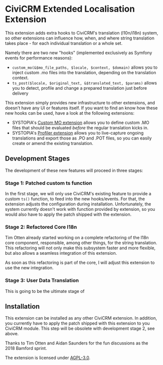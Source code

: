 # CiviCRM Extended Localisation Extension

This extension adds extra hooks to CiviCRM's translation (l10n/i18n) system, 
so other extensions can influence how, when, and where 
string translation takes place - for each individual translation or a whole set.

Namely there are two new "hooks" (implemented exclusively as Symfony events for performance reasons):
* ``custom_mo(&$mo_file_paths, $locale, $context, $domain)`` allows you to inject custom .mo 
files into the translation, depending on the translation context.
* ``ts_post($locale, $original_text, &$translated_text, $params)`` allows you to detect, profile and 
change a prepared translation just before delivery 

This extension simply provides new infrastructure to other extensions, and doesn't have any UI or features itself. 
If you want to find an know how these new hooks can be used, have a look at the following extensions:
* SYSTOPIA's [Custom MO extension](https://github.com/systopia/de.systopia.l10nmo) allows you to define
custom .MO files that should be evaluated *before* the regular translation kicks in. 
* SYSTOPIA's [Profiler extension](https://github.com/systopia/de.systopia.l10nprofiler) allows you to
live-capture ongoing translations and export those as .PO and .POT files, so you can easily create or amend
the existing translation.

## Development Stages

The development of these new features will proceed in three stages:

### Stage 1: Patched custom ts function

In the first stage, we will only use CiviCRM's existing feature to provide a custom ``ts()`` function,
to feed into the new hooks/events. For that, the extension adjusts the configuration during installation.
Unfortunately, the system currently doesn't work with function provided by extension, so you would also 
have to apply the patch shipped with the extension.

### Stage 2: Refactored Core I18n

Tim Otten already started working on a complete refactoring of the I18n core component, responsible, among other things,
for the string translation. This refactoring will not only make this subsystem faster and more flexible,
but also allows a seamless integration of this extension.

As soon as this refactoring is part of the core, I will adjust this extension to use the new integration.

### Stage 3: User Data Translation

This is going to be the ultimate stage of 


## Installation

This extension can be installed as any other CiviCRM extension. 
In addition, you currently have to apply the patch shipped with this extension to you CiviCRM 
module. This step will be obsolete with development stage 2, see above.  

Thanks to Tim Otten and Aidan Saunders for the fun discussions as the 2018 Bamford sprint. 

The extension is licensed under [AGPL-3.0](LICENSE.txt).
